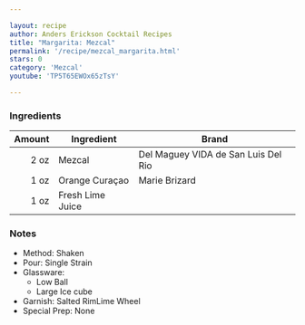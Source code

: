 ```yaml
---

layout: recipe
author: Anders Erickson Cocktail Recipes
title: "Margarita: Mezcal"
permalink: '/recipe/mezcal_margarita.html'
stars: 0
category: 'Mezcal'
youtube: 'TP5T65EWOx65zTsY'

---
```


### Ingredients

| Amount  | Ingredient               | Brand                     |
| ---: | ---------------- | ----------------------------------- |
| 2 oz | Mezcal           | Del Maguey VIDA de San Luis Del Rio |
| 1 oz | Orange Curaçao   | Marie Brizard                       |
| 1 oz | Fresh Lime Juice |

### Notes

- Method: Shaken
- Pour: Single Strain
- Glassware: 
    - Low Ball
    - Large Ice cube
- Garnish: Salted RimLime Wheel
- Special Prep: None

